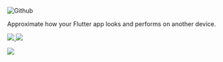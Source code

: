 
![Github](./images/logo.png ':size=500')

Approximate how your Flutter app looks and performs on another device.

<div class='cover-buttons'>
    <a alt='View on pub' title='View on pub' href='https://pub.dev/packages/device_preview'>
        <img class='social-icon' src='./images/pub_logo.svg' />
    </a>
    <a alt='View on GitHub' title='View on GitHub' href='https://github.com/Imron-Code17/flutter_device_preview'>
        <img class='social-icon' src='./images/github_logo.svg' />
    </a>
</div>

<div class="scroll-indicator-container">
<div class="scroll-indicator">

<!-- background color -->

![](images/cover.png)